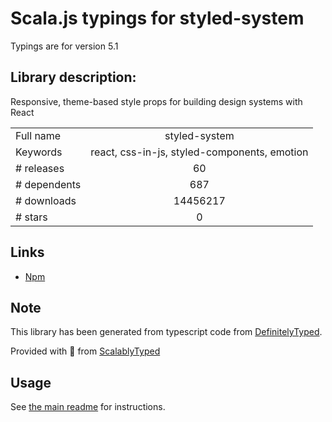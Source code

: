 
# Scala.js typings for styled-system

Typings are for version 5.1

## Library description:
Responsive, theme-based style props for building design systems with React

|                    |                 |
| ------------------ | :-------------: |
| Full name          | styled-system |
| Keywords           | react, css-in-js, styled-components, emotion |
| # releases         | 60 |
| # dependents       | 687 |
| # downloads        | 14456217 |
| # stars            | 0 |

## Links
- [Npm](https://www.npmjs.com/package/styled-system)
    


## Note
This library has been generated from typescript code from [DefinitelyTyped](https://definitelytyped.org).

Provided with :purple_heart: from [ScalablyTyped](https://github.com/oyvindberg/ScalablyTyped)

## Usage
See [the main readme](../../readme.md) for instructions.


